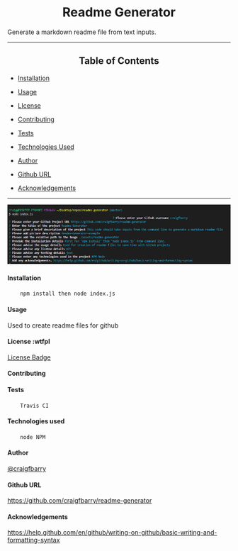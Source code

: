 
# <div align="center">Readme Generator</div>


 Generate a markdown readme file from text inputs.

*****
## <div align="center">Table of Contents</div>

* [Installation](https://github.com/craigfbarry/readme-generator#installation)

* [Usage](https://github.com/craigfbarry/readme-generator#usage)

* [LIcense](https://github.com/craigfbarry/readme-generator#license)

* [Contributing](https://github.com/craigfbarry/readme-generator#contributing)

* [Tests](https://github.com/craigfbarry/readme-generator#tests)

* [Technologies Used](https://github.com/craigfbarry/readme-generator#technologies-used)

* [Author](https://github.com/craigfbarry/readme-generator#author)

* [Github URL](https://github.com/craigfbarry/readme-generator#github)

* [Acknowledgements](https://github.com/craigfbarry/readme-generator#acknowledgements)



*****
![readme generator](./assets/readme-generator.png)

#### Installation

        npm install then node index.js

#### Usage

Used to create readme files for github

#### License    :wtfpl

[License Badge](https://img.shields.io/badge/Licence-wtfpl-green)

#### Contributing

#### Tests

        Travis CI

#### Technologies used

        node NPM

#### Author

[@craigfbarry](https://github.com/craigfbarry/)

#### Github URL

https://github.com/craigfbarry/readme-generator

#### Acknowledgements

https://help.github.com/en/github/writing-on-github/basic-writing-and-formatting-syntax


    